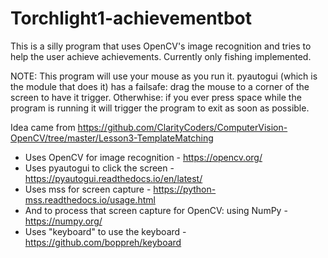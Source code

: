 # Torchlight1-achievementbot
 This is a silly program that uses OpenCV's image recognition and tries to help the user achieve achievements. Currently only fishing implemented.

NOTE: This program will use your mouse as you run it. pyautogui (which is the module that does it) has a failsafe: drag the mouse to a corner of the screen to have it trigger. Otherwhise: if you ever press space while the program is running it will trigger the program to exit as soon as possible.

Idea came from https://github.com/ClarityCoders/ComputerVision-OpenCV/tree/master/Lesson3-TemplateMatching 

- Uses OpenCV for image recognition - https://opencv.org/
- Uses pyautogui to click the screen - https://pyautogui.readthedocs.io/en/latest/
- Uses mss for screen capture - https://python-mss.readthedocs.io/usage.html
- And to process that screen capture for OpenCV: using NumPy - https://numpy.org/
- Uses "keyboard" to use the keyboard - https://github.com/boppreh/keyboard

